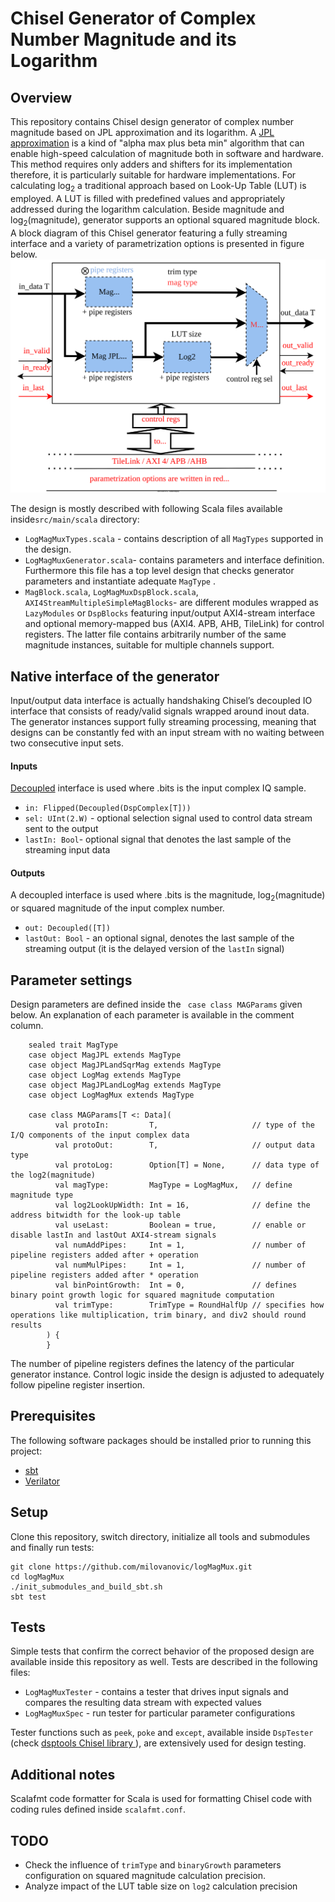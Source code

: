 Chisel Generator of Complex Number Magnitude and its Logarithm
=======================================================

## Overview

This repository contains Chisel design generator of complex number magnitude based on JPL approximation and its logarithm. A [JPL approximation](https://ipnpr.jpl.nasa.gov/progress_report/42-40/40L.PDF) is a kind of "alpha max plus beta min" algorithm that can enable high-speed calculation of magnitude both in software and hardware. This method requires only adders and shifters for its implementation therefore, it is particularly suitable for hardware implementations. For calculating log<sub>2</sub> a traditional approach based on Look-Up Table (LUT) is employed. A LUT is filled with predefined values and appropriately addressed during the logarithm calculation.
Beside magnitude and log<sub>2</sub>(magnitude), generator supports an optional squared magnitude block. A block diagram of this Chisel generator featuring a fully streaming interface and a variety of parametrization options is presented in figure below.
![Interface of the Chisel generator](./doc/images/magnitude_generator.svg)

The design is mostly described with following Scala files available inside`src/main/scala` directory:

* `LogMagMuxTypes.scala` - contains description of all  `MagTypes` supported in the design.
* `LogMagMuxGenerator.scala`- contains parameters and interface definition. Furthermore this file has a top level design that checks generator parameters and instantiate  adequate `MagType` .
* `MagBlock.scala`, `LogMagMuxDspBlock.scala`, `AXI4StreamMultipleSimpleMagBlocks`- are different modules wrapped as `LazyModules` or `DspBlocks` featuring input/output AXI4-stream interface and optional memory-mapped bus (AXI4. APB, AHB, TileLink) for control registers. The latter file contains arbitrarily number of the same magnitude instances, suitable for multiple channels support.

## Native interface of the generator
Input/output data interface is actually handshaking Chisel’s decoupled IO interface that consists of ready/valid signals wrapped around inout data. The generator instances support fully streaming processing, meaning that designs can be constantly fed with an input stream with no waiting between two consecutive input sets.

<!---
Deprecated
For the design where pipeline registers are not used, simple passthrough logic for ready and valid signals is applied. When pipeline registers are included then additional Queues are instatiated at the output of the multiplexer. Simple [Queue](https://www.chisel-lang.org/api/latest/chisel3/util/Queue$.html) modules provide that all data will be processed and interpreted in the correct way. Module LogMagMux is ready to accept new data when ready signal from the output side is not asserted but only specific number of data, equal to the total latency of the design, can be processed (this feature is controled with `initialInDone` signal). When flushing is active, ready signal from the input side is deasserted (signal `last` denotes whether flushing is active or not). If initialization is finished (`initialInDone` is equal to true) and flushing is not active (`last` is false) then ready signal from the input side is equal to the ready signal from the output side.
-->

####  Inputs

[Decoupled](https://github.com/freechipsproject/chisel3/wiki/Interfaces-Bulk-Connections) interface is used where .bits is the input complex IQ sample.
* `in: Flipped(Decoupled(DspComplex[T]))`
* `sel: UInt(2.W)` - optional selection signal used to control data stream sent to the output
* `lastIn: Bool`- optional signal that denotes the last sample of the streaming input data

#### Outputs

A decoupled interface is used where .bits is the magnitude, log<sub>2</sub>(magnitude) or squared magnitude of the input complex number.
* `out: Decoupled([T])`
* `lastOut: Bool` - an optional signal, denotes the last sample of the streaming output (it is the delayed version of the `lastIn` signal)


## Parameter settings

Design parameters are defined inside the ` case class MAGParams` given below. An explanation of each parameter is available in the comment column.

        sealed trait MagType
        case object MagJPL extends MagType
        case object MagJPLandSqrMag extends MagType
        case object LogMag extends MagType
        case object MagJPLandLogMag extends MagType
        case object LogMagMux extends MagType

        case class MAGParams[T <: Data](
              val protoIn:         T,                     // type of the I/Q components of the input complex data
              val protoOut:        T,                     // output data type
              val protoLog:        Option[T] = None,      // data type of the log2(magnitude)
              val magType:         MagType = LogMagMux,   // define magnitude type
              val log2LookUpWidth: Int = 16,              // define the address bitwidth for the look-up table
              val useLast:         Boolean = true,        // enable or disable lastIn and lastOut AXI4-stream signals
              val numAddPipes:     Int = 1,               // number of pipeline registers added after + operation
              val numMulPipes:     Int = 1,               // number of pipeline registers added after * operation
              val binPointGrowth:  Int = 0,               // defines binary point growth logic for squared magnitude computation
              val trimType:        TrimType = RoundHalfUp // specifies how operations like multiplication, trim binary, and div2 should round results
            ) {
            }

The number of pipeline registers defines the latency of the particular generator instance.  Control logic inside the design is adjusted to adequately follow pipeline register insertion.

## Prerequisites

The following software packages should be installed prior to running this project:
* [sbt](http://www.scala-sbt.org)
* [Verilator](http://www.veripool.org/wiki/verilator)

## Setup

Clone this repository, switch directory, initialize all tools and submodules and finally run tests:
```
git clone https://github.com/milovanovic/logMagMux.git
cd logMagMux
./init_submodules_and_build_sbt.sh
sbt test
```

## Tests

Simple tests that confirm the correct behavior of the proposed design are available inside this repository as well. Tests are described in the following files:

* `LogMagMuxTester` - contains a tester that drives input signals and compares the resulting data stream with expected values
* `LogMagMuxSpec` - run tester for particular parameter configurations

Tester functions such as `peek`, `poke` and `except`, available inside `DspTester` (check [dsptools Chisel library ](http://github.com/ucb-bar/dsptools)), are extensively used for design testing.

## Additional notes
Scalafmt code formatter for Scala is used for formatting Chisel code with coding rules defined inside `scalafmt.conf`.

## TODO

* Check the influence of `trimType` and `binaryGrowth`  parameters configuration on squared magnitude calculation precision.
* Analyze impact of the  LUT table size on  `log2` calculation precision


